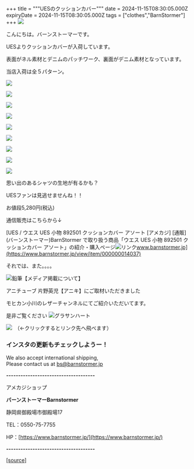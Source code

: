 +++
title = """UESのクッションカバー"""
date = 2024-11-15T08:30:05.000Z
expiryDate = 2024-11-15T08:30:05.000Z
tags = ["clothes","BarnStormer"]
+++
[![](https://stat.ameba.jp/user_images/20231023/16/barnstormer-go/b2/03/p/o0420015015354743273.png)](https://ameblo.jp/barnstormer-go/entry-12825670498.html)

こんにちは。バーンストーマーです。

UESよりクッションカバーが入荷しています。

表面がネル素材とデニムのパッチワーク、裏面がデニム素材となっています。

当店入荷は全５パターン。

[![](https://stat.ameba.jp/user_images/20241115/16/barnstormer-go/6f/46/j/o0466070015510302000.jpg)](https://stat.ameba.jp/user_images/20241115/16/barnstormer-go/6f/46/j/o0466070015510302000.jpg)

[![](https://stat.ameba.jp/user_images/20241115/16/barnstormer-go/16/e7/j/o0466070015510302032.jpg)](https://stat.ameba.jp/user_images/20241115/16/barnstormer-go/16/e7/j/o0466070015510302032.jpg)

[![](https://stat.ameba.jp/user_images/20241115/16/barnstormer-go/35/69/j/o0466070015510302070.jpg)](https://stat.ameba.jp/user_images/20241115/16/barnstormer-go/35/69/j/o0466070015510302070.jpg)

[![](https://stat.ameba.jp/user_images/20241115/17/barnstormer-go/c9/86/j/o0467070115510302797.jpg)](https://stat.ameba.jp/user_images/20241115/17/barnstormer-go/c9/86/j/o0467070115510302797.jpg)

[![](https://stat.ameba.jp/user_images/20241115/17/barnstormer-go/bd/79/j/o0467070115510302801.jpg)](https://stat.ameba.jp/user_images/20241115/17/barnstormer-go/bd/79/j/o0467070115510302801.jpg)

[![](https://stat.ameba.jp/user_images/20241115/17/barnstormer-go/b1/43/j/o0467070115510302805.jpg)](https://stat.ameba.jp/user_images/20241115/17/barnstormer-go/b1/43/j/o0467070115510302805.jpg)

[![](https://stat.ameba.jp/user_images/20241115/17/barnstormer-go/e7/f1/j/o0467070115510302807.jpg)](https://stat.ameba.jp/user_images/20241115/17/barnstormer-go/e7/f1/j/o0467070115510302807.jpg)

[![](https://stat.ameba.jp/user_images/20241115/17/barnstormer-go/98/12/j/o0467070115510302809.jpg)](https://stat.ameba.jp/user_images/20241115/17/barnstormer-go/98/12/j/o0467070115510302809.jpg)

[![](https://stat.ameba.jp/user_images/20241115/17/barnstormer-go/a8/a6/j/o0467070115510302811.jpg)](https://stat.ameba.jp/user_images/20241115/17/barnstormer-go/a8/a6/j/o0467070115510302811.jpg)

思い出のあるシャツの生地が有るかも？

UESファンは見逃せませんね！！

お値段5,280円(税込)

通信販売はこちらから↓

[UES / ウエス UES 小物 892501 クッションカバー アソート \[アメカジ\] \[通販\](バーンストーマー)BarnStormer で取り扱う商品「ウエス UES 小物 892501 クッションカバー アソート」の紹介・購入ページ![リンク](https://c.stat100.ameba.jp/ameblo/symbols/v3.20.0/svg/gray/editor_link.svg)www.barnstormer.jp](https://www.barnstormer.jp/view/item/000000014037)

それでは、また。。。。

![鉛筆](https://stat100.ameba.jp/blog/ucs/img/char/char3/519.png)【メディア掲載について】

アニチューブ 片野英児【アニキ】にご取材いただきました

モヒカン小川のレザーチャンネルにてご紹介いただいてます。

是非ご覧ください ![グラサンハート](https://stat100.ameba.jp/blog/ucs/img/char/char3/148.png)

[![](https://stat.ameba.jp/user_images/20230412/16/barnstormer-go/6a/23/p/o0108010815269242493.png)](https://www.instagram.com/barnstormer_daily/)　（←クリックするとリンク先へ飛べます）

### インスタの更新もチェックしようー！

We also accept international shipping,  
Please contact us at bs@barnstormer.jp

**\-------------------------------------**

アメカジショップ

**バーンストーマーBarnstormer**

静岡県御殿場市御殿場17

TEL：0550-75-7755

HP：[https://www.barnstormer.jp/](https://www.barnstormer.jp/)

**\-------------------------------------**

[[source]](https://ameblo.jp/barnstormer-go/entry-12875119349.html)
